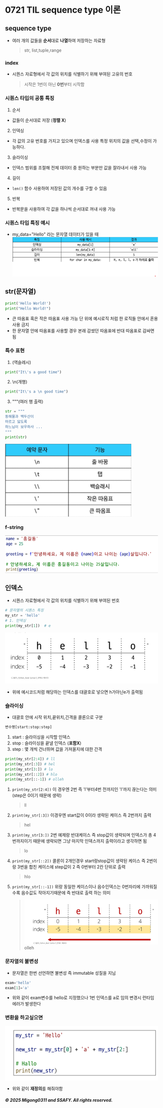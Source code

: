 # 0721 TIL sequence type 이론

## sequence type

- 여러 개의 값들을 **순서**대로 **나열**하여 저장하는 자료형
  > str, list,tuple,range

### index

- 시퀀스 자료형에서 각 값의 위치를 식별하기 위해 부여된 고유의 번호
  > 시작은 1번이 아닌 **0번**부터 시작함

### 시퀀스 타입의 공통 특징

1. 순서

- 값들이 순서대로 저장 (**정렬 X**)

2. 인덱싱

- 각 값의 고유 번호를 가지고 있으며 인덱스를 사용 특정 위치의 값을 선택,수정이 가능하다.

3. 슬라이싱

- 인덱스 범위를 조절해 전체 데이터 중 원하는 부분만 값을 잘라내서 사용 가능

4. 길이

- `len()` 함수 사용하여 저장된 값의 개수를 구할 수 있음

5. 반복

- 반복문을 사용하여 각 값을 하나씩 순서대로 꺼내 사용 가능

### 시퀀스 타입 특징 예시

- my_data="Hello" 라는 문자열 데이터가 있을 때
  ![image.png](/2025.07/summation/3weeks/0721/0721_images/image-12.png)

## str(문자열)

```python
print('Hello World!')
print("Hello World!")

```

- 큰 따옴표 혹은 작은 따옴표 사용 가능 단 위에 예시로직 처럼 한 로직들 안에서 혼용 사용 금지
- 한 문자열 안에 따옴표를 사용할 경우 본래 감쌌던 따옴표에 반대 따옴표로 감싸면 됨

### 특수 표현

1. \(역슬레시)

```python
print("It\'s a good time")
```

2. \n(개행)

```python
print("It\'s a \n good time")
```

3. """(여러 행 출력)

```python
str = """
동해물과 백두산이
마르고 닳도록
하느님이 보우하사 ...
"""
print(str)
```

![image.png](/2025.07/summation/3weeks/0721/0721_images/image-13.png)

### f-string

![image.png](/2025.07/summation/3weeks/0721/0721_images/image-14.png)

## 인덱스

- 시퀀스 자료형에서 각 값의 위치를 식별하기 위해 부여된 번호

```python
# 문자열의 시퀀스 특징
my_str = 'hello'
# 1. 인덱싱
print(my_str[1])  # e
```

![image.png](/2025.07/summation/3weeks/0721/0721_images/image-15.png)

- 위에 예시코드처럼 해당하는 인덱스를 대괄호로 넣으면 h가아닌e가 출력됨

### 슬라이싱

- 대괄호 안에 시작 위치,끝위치,긴격을 콜론으로 구분

```python
변수명[start:stop:step]
```

1. start : 슬라이싱을 시작할 인덱스
2. stop : 슬라이싱을 끝낼 인덱스 (**포함X**)
3. step : 몇 개씩 건너뛰며 값을 가져올지에 대한 간격

```python
print(my_str[2:4]) # ll
print(my_str[:3]) # hel
print(my_str[3:]) # lo
print(my_str[::2]) # hlo
print(my_str[::-1]) # olleh
```

1. `print(my_str[2:4])` 이 경우엔 2번 즉 'l'부터4번 전까지인 'l'까지 끊는다는 의미 (step은 0이기 때문에 생략)
   > ll
2. `print(my_str[:3])` 이경우엔 start값이 0이라 생략된 케이스 즉 2번까지 출력
   > hel
3. `print(my_str[3:])` 2번 예제랑 반대케이스 즉 stop값이 생략되며 인덱스가 총 4번까지이기 때문에 생략되면 그냥 마지막 인덱스까지 출력이라고 생각하면 됨
   > lo
4. `print(my_str[::2])` 콜론이 2개인경우 start랑stop값이 생략된 케이스 즉 2번이랑 3번을 합친 케이스에 step값이 2 즉 0번부터 2칸 단위로 출력
   > hlo
5. `print(my_str[::-1])` 위랑 동일한 케이스이나 음수인덱스는 0번자리에 가까워질수록 음수값도 작아지기때문에 즉 반대로 출력 하는 의미
   > ![image.png](/2025.07/summation/3weeks/0721/0721_images/image-16.png)
   > olleh
### 문자열의 불변성

- 문자열은 한번 선언하면 불변성 즉 immutable 성질을 지님

```python
exam='hello'
exam[1]='a'
```

- 위와 같이 exam변수를 hello로 지정했으나 1번 인덱스를 a로 임의 변경시 런타임 에러가 발생한다

### 변환을 하고싶으면

![image.png](/2025.07/summation/3weeks/0721/0721_images/image-17.png)

- 위와 같이 **재정의**를 해줘야함

##### © 2025 Migong0311 and SSAFY. All rights reserved.

